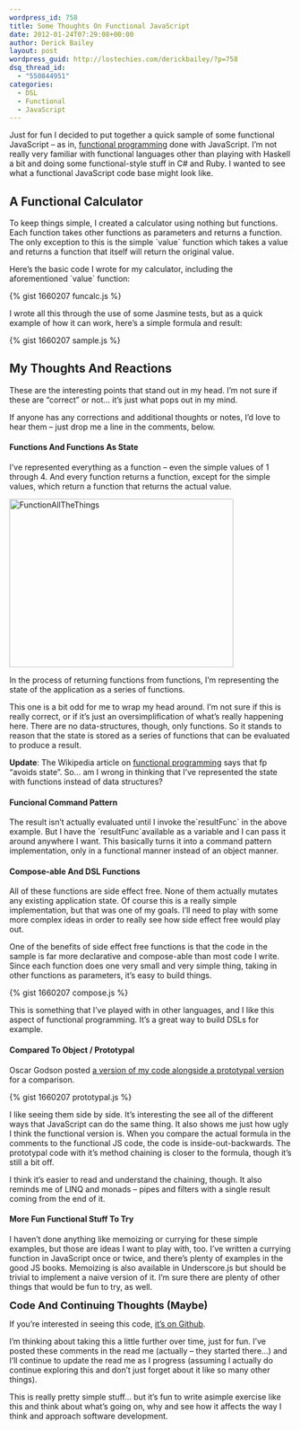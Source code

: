```yaml
---
wordpress_id: 758
title: Some Thoughts On Functional JavaScript
date: 2012-01-24T07:29:08+00:00
author: Derick Bailey
layout: post
wordpress_guid: http://lostechies.com/derickbailey/?p=758
dsq_thread_id:
  - "550844951"
categories:
  - DSL
  - Functional
  - JavaScript
---
```

Just for fun I decided to put together a quick sample of some functional JavaScript &#8211; as in, [functional programming](http://en.wikipedia.org/wiki/Functional_programming) done with JavaScript. I&#8217;m not really very familiar with functional languages other than playing with Haskell a bit and doing some functional-style stuff in C# and Ruby. I wanted to see what a functional JavaScript code base might look like.

## A Functional Calculator

To keep things simple, I created a calculator using nothing but functions. Each function takes other functions as parameters and returns a function. The only exception to this is the simple \`value\` function which takes a value and returns a function that itself will return the original value.

Here&#8217;s the basic code I wrote for my calculator, including the aforementioned \`value\` function:

{% gist 1660207 funcalc.js %}

I wrote all this through the use of some Jasmine tests, but as a quick example of how it can work, here&#8217;s a simple formula and result:

{% gist 1660207 sample.js %}

## My Thoughts And Reactions

These are the interesting points that stand out in my head. I&#8217;m not sure if these are &#8220;correct&#8221; or not… it&#8217;s just what pops out in my mind.

If anyone has any corrections and additional thoughts or notes, I&#8217;d love to hear them &#8211; just drop me a line in the comments, below.

#### Functions And Functions As State

I&#8217;ve represented everything as a function &#8211; even the simple values of 1 through 4. And every function returns a function, except for the simple values, which return a function that returns the actual value.

<img title="FunctionAllTheThings.jpg" src="http://lostechies.com/content/derickbailey/uploads/2012/01/FunctionAllTheThings.jpg" border="0" alt="FunctionAllTheThings" width="400" height="300" />

In the process of returning functions from functions, I&#8217;m representing the state of the application as a series of functions.

This one is a bit odd for me to wrap my head around. I&#8217;m not sure if this is really correct, or if it&#8217;s just an oversimplification of what&#8217;s really happening here. There are no data-structures, though, only functions. So it stands to reason that the state is stored as a series of functions that can be evaluated to produce a result.

**Update**: The Wikipedia article on [functional programming](http://en.wikipedia.org/wiki/Functional_programming) says that fp &#8220;avoids state&#8221;. So… am I wrong in thinking that I&#8217;ve represented the state with functions instead of data structures?

#### Funcional Command Pattern

The result isn&#8217;t actually evaluated until I invoke the\`resultFunc\` in the above example. But I have the \`resultFunc\`available as a variable and I can pass it around anywhere I want. This basically turns it into a command pattern implementation, only in a functional manner instead of an object manner.

#### Compose-able And DSL Functions

All of these functions are side effect free. None of them actually mutates any existing application state. Of course this is a really simple implementation, but that was one of my goals. I&#8217;ll need to play with some more complex ideas in order to really see how side effect free would play out.

One of the benefits of side effect free functions is that the code in the sample is far more declarative and compose-able than most code I write. Since each function does one very small and very simple thing, taking in other functions as parameters, it&#8217;s easy to build things.

{% gist 1660207 compose.js %}

This is something that I&#8217;ve played with in other languages, and I like this aspect of functional programming. It&#8217;s a great way to build DSLs for example.

#### Compared To Object / Prototypal

Oscar Godson posted [a version of my code alongside a prototypal version](http://jsbin.com/atopek/edit#javascript) for a comparison.

{% gist 1660207 prototypal.js %}

I like seeing them side by side. It&#8217;s interesting the see all of the different ways that JavaScript can do the same thing. It also shows me just how ugly I think the functional version is. When you compare the actual formula in the comments to the functional JS code, the code is inside-out-backwards. The prototypal code with it&#8217;s method chaining is closer to the formula, though it&#8217;s still a bit off.

I think it&#8217;s easier to read and understand the chaining, though. It also reminds me of LINQ and monads &#8211; pipes and filters with a single result coming from the end of it.

#### More Fun Functional Stuff To Try

I haven&#8217;t done anything like memoizing or currying for these simple examples, but those are ideas I want to play with, too. I&#8217;ve written a currying function in JavaScript once or twice, and there&#8217;s plenty of examples in the good JS books. Memoizing is also available in Underscore.js but should be trivial to implement a naive version of it. I&#8217;m sure there are plenty of other things that would be fun to try, as well.

<span style="font-size: 18px; font-weight: bold;">Code And Continuing Thoughts (Maybe)</span>

If you&#8217;re interested in seeing this code, [it&#8217;s on Github](https://github.com/derickbailey/jsfuncalc).

I&#8217;m thinking about taking this a little further over time, just for fun. I&#8217;ve posted these comments in the read me (actually &#8211; they started there…) and I&#8217;ll continue to update the read me as I progress (assuming I actually do continue exploring this and don&#8217;t just forget about it like so many other things).

This is really pretty simple stuff&#8230; but it&#8217;s fun to write asimple exercise like this and think about what&#8217;s going on, why and see how it affects the way I think and approach software development.
